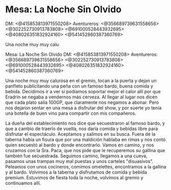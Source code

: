# Mesa: La Noche Sin Olvido
DM: <@415853813971550208> 
Aventureros: <@356689739631558656> <@302252730913783808> <@691000528443932695> <@408026351832924160> <@541452860387360769> 

Una noche muy muy calu

Mesa: La Noche Sin Olvido
DM: <@415853813971550208> 
Aventureros: <@356689739631558656> <@302252730913783808> <@691000528443932695> <@408026351832924160> <@541452860387360769> 

Una noche muy muy calurosa en el gremio, tocan a la puerta y dejan un panfleto publicitando una peña con un famoso bardo, buena comida y bebida. Decidimos ir a ver si podíamos soportar mejor el calor allí por que Eradrin se negaba a vendernos más cerveza. Al llegar al lugar nos dicen que cada plato salía 100GP, que claramente nos negamos a abonar. Pero nos dejaron sentar en una mesa a disfrutar del show, y por suerte yo tenía una botella de buen vino para compartir con mis compañeros.

La dueña del establecimiento nos dice que secuestraron al famoso bardo, y que a cambio de traerlo de vuelta, nos daría comida y bebidas libre para disfrutar el espectáculo. Aceptamos y salimos en su busca. Fuera de la taberna había un fisura que por una maldición hablaba en rimas y nos contó quien secuestó al bardo y donde encontrarlo. Vamos en camino, y nos cruzamos con la Sra. Paca, que nos pide que le recuperemos su gallina que también fue secuestrada. Seguimos camino, llegamos a una cueva, pasamos unas trampas muy mal puestas y unos carteles "disuasivos". Peleamos con unos cocineros, comimos omelettes, encontramos a la gallina y al bardo. Volvimos a la taberna y disfrutamos de comida y bebida premium. Estuvimos de fiesta toda la noche, volvimos al gremio y continuamos allí.

